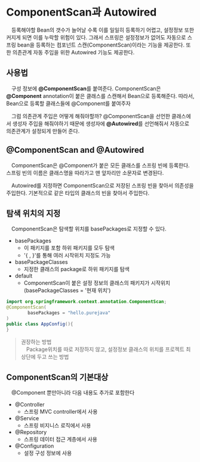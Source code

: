 # ComponentScan과 Autowired

　등록해야할 Bean의 갯수가 늘어날 수록 이를 일일히 등록하기 어렵고, 설정정보 또한 커지게 되면
이를 누락할 위험이 있다. 그래서 스프링은 설정정보가 없어도 자동으로 스프링 bean을 등록하는
컴포넌트 스캔(ComponentScan)이라는 기능을 제공한다. 또한 의존관계 자동 주입을 위한 Autowired 기능도 제공한다.

## 사용법
　구성 정보에 **@ComponentScan**를 붙여준다.
ComponentScan은 **@Component** annotation이 붙은 클래스를 스캔해서 Bean으로 등록해준다.
따라서, Bean으로 등록할 클래스들에 @Component를 붙여주자  

　그럼 의존관계 주입은 어떻게 해줘야할까?
@ComponentScan을 선언한 클래스에서 생성자 주입을 해줘야하기 때문에 생성자에 **@Autowired**를 선언해줘서
 자동으로 의존관계가 설정되게 만들어 준다.
 
## @ComponentScan and @Autowired

　ComponentScan은 @Component가 붙은 모든 클래스를 스프링 빈에 등록한다.
스프링 빈의 이름은 클래스명을 따라가고 맨 앞자리만 소문자로 변경된다.  

　Autowired를 지정하면 ComponentScan으로 저장된 스프링 빈을 찾아서 의존성을 주입한다.
기본적으로 같은 타입의 클래스의 빈을 찾아서 주입한다.

## 탐색 위치의 지정

　ComponentScan은 탐색할 위치를 basePackages로 지정할 수 있다. 
- basePackages 
  - 이 패키지를 포함 하위 패키지를 모두 탐색
  - '{ , }'를 통해 여러 시작위치 지정도 가능
- basePackageClasses
  - 지정한 클래스의 package로 하위 패키지를 탐색
- default
  - ComponentScan이 붙은 설정 정보의 클래스의 패키지가 시작위치(basePackageClasses = '현재 위치')

```java
import org.springframework.context.annotation.ComponentScan;
@ComponentScan(
        basePackages = "hello.purejava"
)
public class AppConfig(){
}
```
> 권장하는 방법  
> 　Package위치를 따로 저장하지 않고, 설정정보 클래스의 위치를 프로젝트 최상단에 두고 쓰는 방법

## ComponentScan의 기본대상

　@Component 뿐만아니라 다음 내용도 추가로 포함한다
- @Controller
  - 스프링 MVC controller에서 사용
- @Service
  - 스프링 비지니스 로직에서 사용
- @Repository
  - 스프링 데이터 접근 계층에서 사용
- @Configuration
  - 설정 구성 정보에 사용
